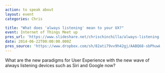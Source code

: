 ```yaml
---
action: to speak about
layout: event
categories: Chris

title: "What does 'always listening' mean to your UX?"
event: Internet of Things Meet up
pres_url: 'https://www.slideshare.net/chrischinchilla/always-listening-user-experience'
date: 2014-06-22T00:00:00.000Z
pres_source: 'https://www.dropbox.com/sh/82ati79vv9h42gj/AABQ68-sbPhuwWJpFWKWznRja?dl=0'
---
```


What are the new paradigms for User Experience with the new wave of always listening devices such as Siri and Google now?
